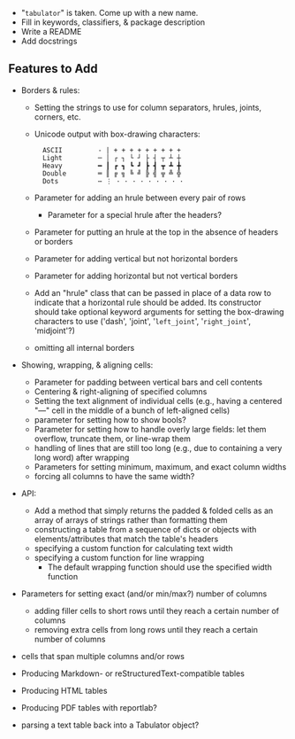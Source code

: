 - "`tabulator`" is taken.  Come up with a new name.
- Fill in keywords, classifiers, & package description
- Write a README
- Add docstrings

Features to Add
---------------
- Borders & rules:
    - Setting the strings to use for column separators, hrules, joints,
      corners, etc.
    - Unicode output with box-drawing characters:

            ASCII         - | + + + + + + + + +
            Light         ─ │ ┌ ┐ └ ┘ ├ ┤ ┬ ┴ ┼
            Heavy         ━ ┃ ┏ ┓ ┗ ┛ ┣ ┫ ┳ ┻ ╋
            Double        ═ ║ ╔ ╗ ╚ ╝ ╠ ╣ ╦ ╩ ╬
            Dots          ⋯ ⋮ · · · · · · · · ·

    - Parameter for adding an hrule between every pair of rows
        - Parameter for a special hrule after the headers?
    - Parameter for putting an hrule at the top in the absence of headers or
      borders
    - Parameter for adding vertical but not horizontal borders
    - Parameter for adding horizontal but not vertical borders
    - Add an "hrule" class that can be passed in place of a data row to
      indicate that a horizontal rule should be added.  Its constructor should
      take optional keyword arguments for setting the box-drawing characters to
      use ('dash', 'joint', '`left_joint`', '`right_joint`', 'midjoint'?)
    - omitting all internal borders

- Showing, wrapping, & aligning cells:
    - Parameter for padding between vertical bars and cell contents
    - Centering & right-aligning of specified columns
    - Setting the text alignment of individual cells (e.g., having a centered
      "—" cell in the middle of a bunch of left-aligned cells)
    - parameter for setting how to show bools?
    - Parameter for setting how to handle overly large fields: let them
      overflow, truncate them, or line-wrap them
    - handling of lines that are still too long (e.g., due to containing a very
      long word) after wrapping
    - Parameters for setting minimum, maximum, and exact column widths
    - forcing all columns to have the same width?

- API:
    - Add a method that simply returns the padded & folded cells as an array of
      arrays of strings rather than formatting them
    - constructing a table from a sequence of dicts or objects with
      elements/attributes that match the table's headers
    - specifying a custom function for calculating text width
    - specifying a custom function for line wrapping
        - The default wrapping function should use the specified width function

- Parameters for setting exact (and/or min/max?) number of columns
    - adding filler cells to short rows until they reach a certain number of
      columns
    - removing extra cells from long rows until they reach a certain number of
      columns
- cells that span multiple columns and/or rows
- Producing Markdown- or reStructuredText-compatible tables
- Producing HTML tables
- Producing PDF tables with reportlab?
- parsing a text table back into a Tabulator object?

